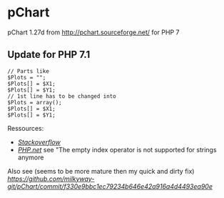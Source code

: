 # pChart
pChart 1.27d from http://pchart.sourceforge.net/ for PHP 7

## Update for PHP 7.1

``` 
// Parts like 
$Plots = "";
$Plots[] = $X1;
$Plots[] = $Y1;
// 1st line has to be changed into
$Plots = array();
$Plots[] = $X1;
$Plots[] = $Y1;
```

Ressources:

* *[Stackoverflow](https://stackoverflow.com/questions/5879675/problem-with-fatal-error-operator-not-supported-for-strings-in/5879729)*
* *[PHP.net](https://www.php.net/manual/de/migration71.incompatible.php)*
  see "The empty index operator is not supported for strings anymore

Also see (seems to be more mature then my quick and dirty fix)
*https://github.com/milkyway-git/pChart/commit/f330e9bbc1ec79234b646e42a916a4d4493ea90e*